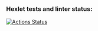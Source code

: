 ### Hexlet tests and linter status:
[![Actions Status](https://github.com/IvanObolenskii/frontend-project-44/actions/workflows/hexlet-check.yml/badge.svg)](https://github.com/IvanObolenskii/frontend-project-44/actions)
